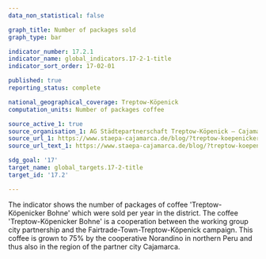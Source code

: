 ```yaml
---
data_non_statistical: false

graph_title: Number of packages sold
graph_type: bar

indicator_number: 17.2.1
indicator_name: global_indicators.17-2-1-title
indicator_sort_order: 17-02-01

published: true
reporting_status: complete

national_geographical_coverage: Treptow-Köpenick
computation_units: Number of packages coffee

source_active_1: true
source_organisation_1: AG Städtepartnerschaft Treptow-Köpenick – Cajamarca (AG StäPa)
source_url_1: https://www.staepa-cajamarca.de/blog/?treptow-koepenicker-bohne
source_url_text_1: https://www.staepa-cajamarca.de/blog/?treptow-koepenicker-bohne

sdg_goal: '17'
target_name: global_targets.17-2-title
target_id: '17.2'

---
```


The indicator shows the number of packages of coffee 'Treptow-Köpenicker Bohne' which were sold per year in the district.
The coffee 'Treptow-Köpenicker Bohne' is a cooperation between the working group city partnership and the Fairtrade-Town-Treptow-Köpenick campaign. This coffee is grown to 75% by the cooperative Norandino in northern Peru and thus also in the region of the partner city Cajamarca.
